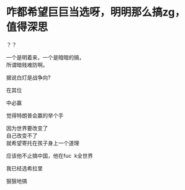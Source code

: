 # 咋都希望巨巨当选呀，明明那么搞zg，值得深思


？？

一个是明着来，一个是暗暗的搞，<br />
所谓暗贱难防啊。

据说白灯是战争向?

在其位

中必赢

觉得特朗普会赢的举个手

因为世界要改变了<br />
自己改变不了<br />
就希望寄托在孩子身上一个道理

应该他不止搞中国，他在fuc&nbsp;&nbsp;k全世界

我已经选希拉里

狠狠地搞
